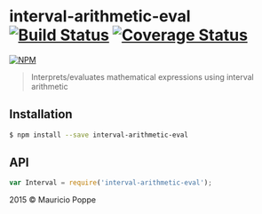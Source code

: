 # interval-arithmetic-eval [![Build Status][travis-image]][travis-url] [![Coverage Status][coveralls-image]][coveralls-url]

[![NPM][npm-image]][npm-url]

> Interprets/evaluates mathematical expressions using interval arithmetic

## Installation

```sh
$ npm install --save interval-arithmetic-eval
```

## API

```javascript
var Interval = require('interval-arithmetic-eval');
```

2015 © Mauricio Poppe

[npm-image]: https://nodei.co/npm/interval-arithmetic-eval.png?downloads=true
[npm-url]: https://npmjs.org/package/interval-arithmetic-eval
[travis-image]: https://travis-ci.org/maurizzzio/interval-arithmetic-eval.svg?branch=master
[travis-url]: https://travis-ci.org/maurizzzio/interval-arithmetic-eval
[coveralls-image]: https://coveralls.io/repos/maurizzzio/interval-arithmetic-eval/badge.svg?branch=master
[coveralls-url]: https://coveralls.io/r/maurizzzio/interval-arithmetic-eval?branch=master
